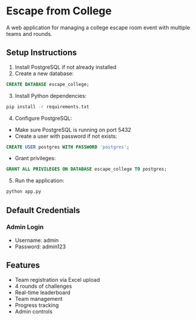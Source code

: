 # Escape from College

A web application for managing a college escape room event with multiple teams and rounds.

## Setup Instructions

1. Install PostgreSQL if not already installed
2. Create a new database:
```sql
CREATE DATABASE escape_college;
```

3. Install Python dependencies:
```bash
pip install -r requirements.txt
```

4. Configure PostgreSQL:
- Make sure PostgreSQL is running on port 5432
- Create a user with password if not exists:
```sql
CREATE USER postgres WITH PASSWORD 'postgres';
```
- Grant privileges:
```sql
GRANT ALL PRIVILEGES ON DATABASE escape_college TO postgres;
```

5. Run the application:
```bash
python app.py
```

## Default Credentials

### Admin Login
- Username: admin
- Password: admin123

## Features
- Team registration via Excel upload
- 4 rounds of challenges
- Real-time leaderboard
- Team management
- Progress tracking
- Admin controls